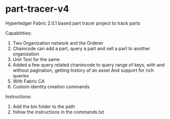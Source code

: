 # part-tracer-v4

Hyperledger Fabric 2.0.1 based part tracer project to track parts 

Capabitities:
1. Two Organization network and the Orderer
2. Chaincode can add a part, query a part and sell a part to another organization
3. Unit Test for the same
4. Added a few query related chanincode to query range of keys, with and without pagination, getting history of an asset And support for rich queries
5. With Fabric CA
6. Custom identity creation commands

Instructions:
1. Add the bin folder to the path
2. follow the instructions in the commands.txt
